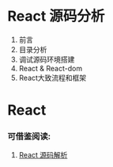 # React 源码分析



1. 前言
2. 目录分析
3. 调试源码环境搭建
4. React & React-dom
5. React大致流程和框架

# React


### 可借鉴阅读:

1. [React 源码解析](https://react.jokcy.me/)